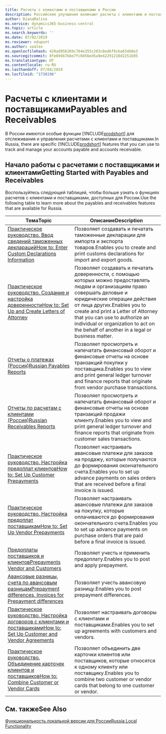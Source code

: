 ```yaml
---
title: Расчеты с клиентами и поставщиками в России
description: Российские улучшения включают расчеты с клиентами и поставщиками.
author: DianaMalina
ms.service: dynamics365-business-central
ms.topic: article
ms.search.keywords: ''
ms.date: 07/02/2019
ms.reviewer: edupont
ms.author: soalex
ms.openlocfilehash: 420ad956269c764e355c203c8edbf9cba634b0e3
ms.sourcegitcommit: 8fe694b7bbe7fc0456ed5a9e42291218d2251b05
ms.translationtype: HT
ms.contentlocale: ru-RU
ms.lasthandoff: 07/04/2019
ms.locfileid: "1738196"
---
```

# <a name="payables-and-receivables"></a><span data-ttu-id="4936d-103">Расчеты с клиентами и поставщиками</span><span class="sxs-lookup"><span data-stu-id="4936d-103">Payables and Receivables</span></span>

<span data-ttu-id="4936d-104">В России имеются особые функции [!INCLUDE[prodshort](../../includes/prodshort.md)] для отслеживания и управления расчетами с клиентами и поставщиками.</span><span class="sxs-lookup"><span data-stu-id="4936d-104">In Russia, there are specific [!INCLUDE[prodshort](../../includes/prodshort.md)] features that you can use to track and manage your accounts payable and accounts receivable.</span></span>

## <a name="getting-started-with-payables-and-receivables"></a><span data-ttu-id="4936d-105">Начало работы с расчетами с поставщиками и клиентами</span><span class="sxs-lookup"><span data-stu-id="4936d-105">Getting Started with Payables and Receivables</span></span>

<span data-ttu-id="4936d-106">Воспользуйтесь следующей таблицей, чтобы больше узнать о функциях расчетов с клиентами и поставщиками, доступных для России.</span><span class="sxs-lookup"><span data-stu-id="4936d-106">Use the following table to learn more about the payables and receivables features that are available for Russia.</span></span> 

| <span data-ttu-id="4936d-107">Тема</span><span class="sxs-lookup"><span data-stu-id="4936d-107">Topic</span></span>                                            | <span data-ttu-id="4936d-108">Описание</span><span class="sxs-lookup"><span data-stu-id="4936d-108">Description</span></span>            |
| ------------------------------------------------ | ---------------------- |
| [<span data-ttu-id="4936d-109">Практическое руководство. Ввод сведений таможенных деклараций</span><span class="sxs-lookup"><span data-stu-id="4936d-109">How to: Enter Custom Declarations Information</span></span>](How-to-Enter-Custom-Declarations-Information.md) | <span data-ttu-id="4936d-110">Позволяет создавать и печатать таможенные декларации для импорта и экспорта товаров.</span><span class="sxs-lookup"><span data-stu-id="4936d-110">Enables you to create and print customs declarations for import and export goods.</span></span> |
| [<span data-ttu-id="4936d-111">Практическое руководство. Создание и настройка доверенности</span><span class="sxs-lookup"><span data-stu-id="4936d-111">How to: Set Up and Create Letters of Attorney</span></span>](How-to-Set-Up-and-Create-Letters-of-Attorney.md) | <span data-ttu-id="4936d-112">Позволяет создавать и печатать доверенности, с помощью которых можно предоставлять людям и организациям право совершать деловые и юридические операции действия от лица других.</span><span class="sxs-lookup"><span data-stu-id="4936d-112">Enables you to create and print a Letter of Attorney that you can use to authorize an individual or organization to act on the behalf of another in a legal or business matter.</span></span> |
| [<span data-ttu-id="4936d-113">Отчеты о платежах (Россия)</span><span class="sxs-lookup"><span data-stu-id="4936d-113">Russian Payables Reports</span></span>](Russian-Payables-Reports.md) | <span data-ttu-id="4936d-114">Позволяет просмотреть и напечатать финансовый оборот и финансовые отчеты на основе транзакций покупки у поставщика.</span><span class="sxs-lookup"><span data-stu-id="4936d-114">Enables you to view and print general ledger turnover and finance reports that originate from vendor purchase transactions.</span></span> |
| [<span data-ttu-id="4936d-115">Отчеты по расчетам с клиентами (Россия)</span><span class="sxs-lookup"><span data-stu-id="4936d-115">Russian Receivables Reports</span></span>](Russian-Receivables-Reports.md)  | <span data-ttu-id="4936d-116">Позволяет просмотреть и напечатать финансовый оборот и финансовые отчеты на основе транзакций продажи клиенту.</span><span class="sxs-lookup"><span data-stu-id="4936d-116">Enables you to view and print general ledger turnover and finance reports that originate from customer sales transactions.</span></span> |
| [<span data-ttu-id="4936d-117">Практическое руководство. Настройка предоплат клиентов</span><span class="sxs-lookup"><span data-stu-id="4936d-117">How to: Set Up Customer Prepayments</span></span>](How-to-Set-Up-Customer-Prepayments.md)    | <span data-ttu-id="4936d-118">Позволяет настраивать авансовые платежи для заказов на продажу, которые получаются до формирования окончательного счета.</span><span class="sxs-lookup"><span data-stu-id="4936d-118">Enables you to set up advance payments on sales orders that are received before a final invoice is issued.</span></span> |
| [<span data-ttu-id="4936d-119">Практическое руководство. Настройка предоплат поставщикам</span><span class="sxs-lookup"><span data-stu-id="4936d-119">How to: Set Up Vendor Prepayments</span></span>](How-to-Set-Up-Vendor-Prepayments.md)  | <span data-ttu-id="4936d-120">Позволяет настраивать авансовые платежи для заказов на покупку, которые оплачиваются до формирования окончательного счета.</span><span class="sxs-lookup"><span data-stu-id="4936d-120">Enables you to set up advance payments on purchase orders that are paid before a final invoice is issued.</span></span> |
|[<span data-ttu-id="4936d-121">Предоплаты поставщиков и клиентов</span><span class="sxs-lookup"><span data-stu-id="4936d-121">Prepayments Vendor and Customers</span></span>](Prepayments-Vendor-and-Customers.md)|<span data-ttu-id="4936d-122">Позволяет учесть и применить предоплату.</span><span class="sxs-lookup"><span data-stu-id="4936d-122">Enables you to post and apply prepayment.</span></span>|
|[<span data-ttu-id="4936d-123">Авансовые разницы, счета по авансовым разницам</span><span class="sxs-lookup"><span data-stu-id="4936d-123">Prepayment differences, Invoices for Prepayment differences</span></span>](prepayment-differences-invoices-prepayment-differences.md)|<span data-ttu-id="4936d-124">Позволяет учесть авансовую разницу.</span><span class="sxs-lookup"><span data-stu-id="4936d-124">Enables you to post prepayment differences.</span></span>|
| [<span data-ttu-id="4936d-125">Практическое руководство. Настройка договоров с клиентами и поставщиками</span><span class="sxs-lookup"><span data-stu-id="4936d-125">How to: Set Up Customer and Vendor Agreements</span></span>](How-to-Set-Up-Customer-and-Vendor-Agreements.md) | <span data-ttu-id="4936d-126">Позволяет настраивать договоры с клиентами и поставщиками.</span><span class="sxs-lookup"><span data-stu-id="4936d-126">Enables you to set up agreements with customers and vendors.</span></span> |
| [<span data-ttu-id="4936d-127">Практическое руководство. Объединение карточек клиентов и поставщиков</span><span class="sxs-lookup"><span data-stu-id="4936d-127">How to: Combine Customer or Vendor Cards</span></span>](How-to-Combine-Customer-or-Vendor-Cards.md)      | <span data-ttu-id="4936d-128">Позволяет объединить две карточки клиентов или поставщиков, которые относятся к одному клиенту или поставщику.</span><span class="sxs-lookup"><span data-stu-id="4936d-128">Enables you to combine two customer or vendor cards that belong to one customer or vendor.</span></span> |

## <a name="see-also"></a><span data-ttu-id="4936d-129">См. также</span><span class="sxs-lookup"><span data-stu-id="4936d-129">See Also</span></span>

[<span data-ttu-id="4936d-130">Функциональность локальной версии для России</span><span class="sxs-lookup"><span data-stu-id="4936d-130">Russia Local Functionality</span></span>](russia-local-functionality.md)  
